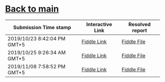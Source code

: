 # [Back to main](https://github.com/glaghari/database-assignement-2019)
|Submission Time stamp          | Interactive Link                                                                              | Resolved report                                                                              |
| ----------------------------- | --------------------------------------------------------------------------------------------- | -------------------------------------------------------------------------------------------- |
| 2019/10/23 8:42:04 PM GMT+5 | [Fiddle Link](https://dbfiddle.uk/?rdbms=oracle_11.2&fiddle=ba48395f083cb36bdd8d131941dda2cb) | [Fiddle File](processed/csm-21/ba48395f083cb36bdd8d131941dda2cb.md) |
| 2019/10/25 9:26:34 AM GMT+5 | [Fiddle Link](https://dbfiddle.uk/?rdbms=oracle_11.2&fiddle=9cdbd556377f0faf4dd8a3f47789ffbd) | [Fiddle File](processed/csm-21/9cdbd556377f0faf4dd8a3f47789ffbd.md) |
| 2019/11/08 7:58:52 PM GMT+5 | [Fiddle Link](https://dbfiddle.uk/?rdbms=oracle_11.2&fiddle=90bc01d19d01ba2d3627d24b4a84fd7c) | [Fiddle File](processed/csm-21/90bc01d19d01ba2d3627d24b4a84fd7c.md) |
